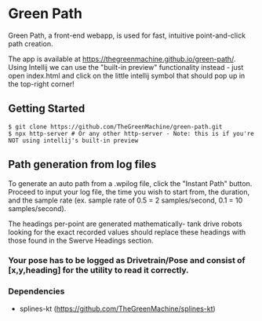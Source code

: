 # Green Path
Green Path, a front-end webapp, is used for fast, intuitive point-and-click path creation.

The app is available at https://thegreenmachine.github.io/green-path/.
Using Intellij we can use the "built-in preview" functionality instead - just open index.html and click on the little intellij symbol that should pop up in the top-right corner!
## Getting Started
```
$ git clone https://github.com/TheGreenMachine/green-path.git
$ npx http-server # Or any other http-server - Note: this is if you're NOT using intellij's built-in preview
```

## Path generation from log files
To generate an auto path from a .wpilog file, click the "Instant Path" button. Proceed to input your log file, the time you wish to start from, the duration, and the sample rate (ex. sample rate of 0.5 =  2 samples/second, 0.1 = 10 samples/second). 

The headings per-point are generated mathematically- tank drive robots looking for the exact recorded values should replace these headings with those found in the Swerve Headings section.

### Your pose has to be logged as **Drivetrain/Pose** and consist of [x,y,heading] for the utility to read it correctly. 

### Dependencies
- splines-kt (https://github.com/TheGreenMachine/splines-kt)
